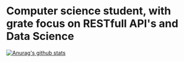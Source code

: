 # Computer science student, with grate focus on RESTfull API's and Data Science

[![Anurag's github stats](https://github-readme-stats.vercel.app/api?username=Athanasioschourlias)](https://github.com/anuraghazra/github-readme-stats)
